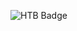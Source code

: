 

![HTB Badge](https://github.com/MikeAnast/MikeAnast/assets/24854891/a8783b22-d71a-46c9-b50a-5338e60ef713)
